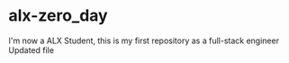 # alx-zero_day
I'm now a ALX Student, this is my first repository as a full-stack engineer
Updated file
